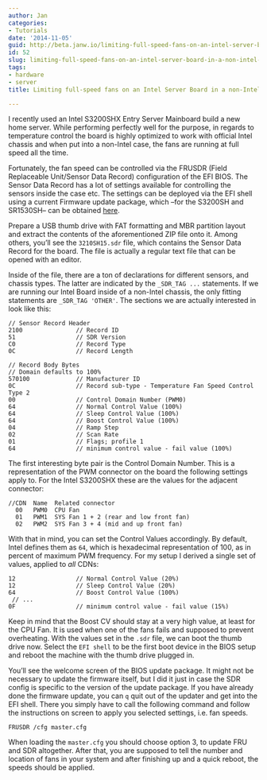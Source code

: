 ```yaml
---
author: Jan
categories:
- Tutorials
date: '2014-11-05'
guid: http://beta.janw.io/limiting-full-speed-fans-on-an-intel-server-board-in-a-non-intel-chassis/
id: 52
slug: limiting-full-speed-fans-on-an-intel-server-board-in-a-non-intel-chassis/
tags:
- hardware
- server
title: Limiting full-speed fans on an Intel Server Board in a non-Intel chassis

---
```


I recently used an Intel S3200SHX Entry Server Mainboard build a new home server. While performing perfectly well for the purpose, in regards to temperature control the board is highly optimized to work with official Intel chassis and when put into a non-Intel case, the fans are running at full speed all the time.

<!--more-->

Fortunately, the fan speed can be controlled via the FRUSDR (Field Replaceable Unit/Sensor Data Record) configuration of the EFI BIOS. The Sensor Data Record has a lot of settings available for controlling the sensors inside the case etc. The settings can be deployed via the EFI shell using a current Firmware update package, which –for the S3200SH and SR1530SH– can be obtained [here](https://downloadcenter.intel.com/Detail_Desc.aspx?DwnldID=20869).

Prepare a USB thumb drive with FAT formatting and MBR partition layout and extract the contents of the aforementioned ZIP file onto it. Among others, you’ll see the `3210SH15.sdr` file, which contains the Sensor Data Record for the board. The file is actually a regular text file that can be opened with an editor.

Inside of the file, there are a ton of declarations for different sensors, and chassis types. The latter are indicated by the `_SDR_TAG ...` statements. If we are running our Intel Board inside of a non-Intel chassis, the only fitting statements are `_SDR_TAG 'OTHER'`. The sections we are actually interested in look like this:

    // Sensor Record Header
    2100               // Record ID
    51                 // SDR Version
    C0                 // Record Type
    0C                 // Record Length

    // Record Body Bytes
    // Domain defaults to 100%
    570100             // Manufacturer ID
    0C                 // Record sub-type - Temperature Fan Speed Control Type 2
    00                 // Control Domain Number (PWM0)
    64                 // Normal Control Value (100%)
    64                 // Sleep Control Value (100%)
    64                 // Boost Control Value (100%)
    04                 // Ramp Step
    02                 // Scan Rate
    01                 // Flags; profile 1
    64                 // minimum control value - fail value (100%)


The first interesting byte pair is the Control Domain Number. This is a representation of the PWM connector on the board the following settings apply to. For the Intel S3200SHX these are the values for the adjacent connector:

    //CDN  Name  Related connector
      00   PWM0  CPU Fan
      01   PWM1  SYS Fan 1 + 2 (rear and low front fan)
      02   PWM2  SYS Fan 3 + 4 (mid and up front fan)


With that in mind, you can set the Control Values accordingly. By default, Intel defines them as `64`, which is hexadecimal representation of 100, as in percent of maximum PWM frequency. For my setup I derived a single set of values, applied to _all_ CDNs:

    12                 // Normal Control Value (20%)
    12                 // Sleep Control Value (20%)
    64                 // Boost Control Value (100%)
     // ...
    0F                 // minimum control value - fail value (15%)


Keep in mind that the Boost CV should stay at a very high value, at least for the CPU Fan. It is used when one of the fans fails and supposed to prevent overheating. With the values set in the `.sdr` file, we can boot the thumb drive now. Select the `EFI shell` to be the first boot device in the BIOS setup and reboot the machine with the thumb drive plugged in.

You’ll see the welcome screen of the BIOS update package. It might not be necessary to update the firmware itself, but I did it just in case the SDR config is specific to the version of the update package. If you have already done the firmware update, you can `q` quit out of the updater and get into the EFI shell. There you simply have to call the following command and follow the instructions on screen to apply you selected settings, i.e. fan speeds.

    FRUSDR /cfg master.cfg


When loading the `master.cfg` you should choose option 3, to update FRU and SDR altogether. After that, you are supposed to tell the number and location of fans in your system and after finishing up and a quick reboot, the speeds should be applied.